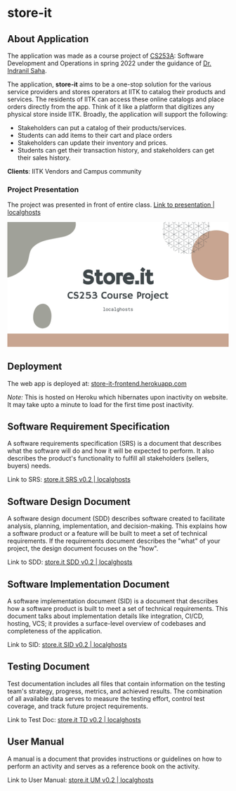 # store-it

## About Application

The application was made as a course project of [CS253A](https://www.cse.iitk.ac.in/users/isaha/Courses/sdo22.shtml/): Software Development and Operations in spring 2022 under the guidance of [Dr. Indranil Saha](https://www.cse.iitk.ac.in/users/isaha/).

The application, **store-it** aims to be a one-stop solution for the various service providers and stores operators at IITK to catalog their products and services. The residents of IITK can access these online catalogs and place orders directly from the app. Think of it like a platform that digitizes any physical store inside IITK. Broadly, the application will support the following:

- Stakeholders can put a catalog of their products/services.
- Students can add items to their cart and place orders
- Stakeholders can update their inventory and prices.
- Students can get their transaction history, and stakeholders can get their sales history.

**Clients**: IITK Vendors and Campus community

### Project Presentation

The project was presented in front of entire class. [Link to presentation | localghosts](github-assets//store.it-Presentation-localghosts.pdf)

![](github-assets/store.it-localghosts.jpg)

## Deployment

The web app is deployed at: [store-it-frontend.herokuapp.com](https://store-it-frontend.herokuapp.com/)

_Note:_ This is hosted on Heroku which hibernates upon inactivity on website. It may take upto a minute to load for the first time post inactivity.

## Software Requirement Specification

A software requirements specification (SRS) is a document that describes what the software will do and how it will be expected to perform. It also describes the product's functionality to fulfill all stakeholders (sellers, buyers) needs.

Link to SRS: [store.it SRS v0.2 | localghosts](github-assets/store.it_SRS_v0.2_-_localghosts.pdf)

## Software Design Document

A software design document (SDD) describes software created to facilitate analysis, planning, implementation, and decision-making. This explains how a software product or a feature will be built to meet a set of technical requirements. If the requirements document describes the "what" of your project, the design document focuses on the "how".

Link to SDD: [store.it SDD v0.2 | localghosts](github-assets/store.it_SDD_v0.2_-_localghosts.pdf)

## Software Implementation Document

A software implementation document (SID) is a document that describes how a software product is built to meet a set of technical requirements. This document talks about implementation details like integration, CI/CD, hosting, VCS; it provides a surface-level overview of codebases and completeness of the application.

Link to SID: [store.it SID v0.2 | localghosts](github-assets/store.it_SID_v0.2_-_localghosts.pdf)

## Testing Document

Test documentation includes all files that contain information on the testing team's strategy, progress, metrics, and achieved results. The combination of all available data serves to measure the testing effort, control test coverage, and track future project requirements.

Link to Test Doc: [store.it TD v0.2 | localghosts](github-assets/store.it_TD_v0.2_-_localghosts.pdf)

## User Manual

A manual is a document that provides instructions or guidelines on how to perform an activity and serves as a reference book on the activity.

Link to User Manual: [store.it UM v0.2 | localghosts](github-assets/store.it_UM_v0.2_-_localghosts.pdf)

